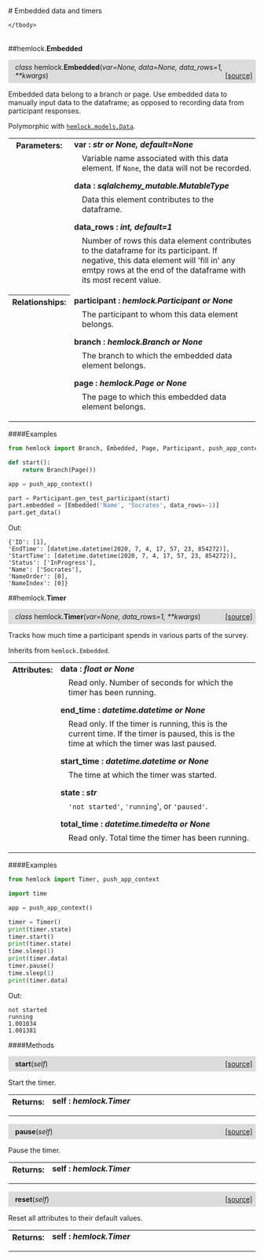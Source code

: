 <script src="https://cdn.mathjax.org/mathjax/latest/MathJax.js?config=TeX-AMS-MML_HTMLorMML" type="text/javascript"></script>

<link rel="stylesheet" href="https://assets.readthedocs.org/static/css/readthedocs-doc-embed.css" type="text/css" />

<style>
    a.src-href {
        float: right;
    }
    p.attr {
        margin-top: 0.5em;
        margin-left: 1em;
    }
    p.func-header {
        background-color: gainsboro;
        border-radius: 0.1em;
        padding: 0.5em;
        padding-left: 1em;
    }
    table.field-table {
        border-radius: 0.1em
    }
</style># Embedded data and timers

<table class="docutils field-list field-table" frame="void" rules="none">
    <col class="field-name" />
    <col class="field-body" />
    <tbody valign="top">
        
    </tbody>
</table>



##hemlock.**Embedded**

<p class="func-header">
    <i>class</i> hemlock.<b>Embedded</b>(<i>var=None, data=None, data_rows=1, **kwargs</i>) <a class="src-href" target="_blank" href="https://github.com/dsbowen/hemlock/blob/master/hemlock/models/embedded.py#L9">[source]</a>
</p>

Embedded data belong to a branch or page. Use embedded data to manually
input data to the dataframe; as opposed to recording data from participant
responses.

Polymorphic with [`hemlock.models.Data`](bases.md).

<table class="docutils field-list field-table" frame="void" rules="none">
    <col class="field-name" />
    <col class="field-body" />
    <tbody valign="top">
        <tr class="field">
    <th class="field-name"><b>Parameters:</b></td>
    <td class="field-body" width="100%"><b>var : <i>str or None, default=None</i></b>
<p class="attr">
    Variable name associated with this data element. If <code>None</code>, the data will not be recorded.
</p>
<b>data : <i>sqlalchemy_mutable.MutableType</i></b>
<p class="attr">
    Data this element contributes to the dataframe.
</p>
<b>data_rows : <i>int, default=1</i></b>
<p class="attr">
    Number of rows this data element contributes to the dataframe for its participant. If negative, this data element will 'fill in' any emtpy rows at the end of the dataframe with its most recent value.
</p></td>
</tr>
<tr class="field">
    <th class="field-name"><b>Relationships:</b></td>
    <td class="field-body" width="100%"><b>participant : <i>hemlock.Participant or None</i></b>
<p class="attr">
    The participant to whom this data element belongs.
</p>
<b>branch : <i>hemlock.Branch or None</i></b>
<p class="attr">
    The branch to which the embedded data element belongs.
</p>
<b>page : <i>hemlock.Page or None</i></b>
<p class="attr">
    The page to which this embedded data element belongs.
</p></td>
</tr>
    </tbody>
</table>

####Examples

```python
from hemlock import Branch, Embedded, Page, Participant, push_app_context

def start():
    return Branch(Page())

app = push_app_context()

part = Participant.gen_test_participant(start)
part.embedded = [Embedded('Name', 'Socrates', data_rows=-1)]
part.get_data()
```

Out:

```
{'ID': [1],
'EndTime': [datetime.datetime(2020, 7, 4, 17, 57, 23, 854272)],
'StartTime': [datetime.datetime(2020, 7, 4, 17, 57, 23, 854272)],
'Status': ['InProgress'],
'Name': ['Socrates'],
'NameOrder': [0],
'NameIndex': [0]}
```



##hemlock.**Timer**

<p class="func-header">
    <i>class</i> hemlock.<b>Timer</b>(<i>var=None, data_rows=1, **kwargs</i>) <a class="src-href" target="_blank" href="https://github.com/dsbowen/hemlock/blob/master/hemlock/models/embedded.py#L83">[source]</a>
</p>

Tracks how much time a participant spends in various parts of the survey.

Inherits from `hemlock.Embedded`.

<table class="docutils field-list field-table" frame="void" rules="none">
    <col class="field-name" />
    <col class="field-body" />
    <tbody valign="top">
        <tr class="field">
    <th class="field-name"><b>Attributes:</b></td>
    <td class="field-body" width="100%"><b>data : <i>float or None</i></b>
<p class="attr">
    Read only. Number of seconds for which the timer has been running.
</p>
<b>end_time : <i>datetime.datetime or None</i></b>
<p class="attr">
    Read only. If the timer is running, this is the current time. If the timer is paused, this is the time at which the timer was last paused.
</p>
<b>start_time : <i>datetime.datetime or None</i></b>
<p class="attr">
    The time at which the timer was started.
</p>
<b>state : <i>str</i></b>
<p class="attr">
    <code>'not started'</code>, <code>'running</code>', or <code>'paused'</code>.
</p>
<b>total_time : <i>datetime.timedelta or None</i></b>
<p class="attr">
    Read only. Total time the timer has been running.
</p></td>
</tr>
    </tbody>
</table>

####Examples

```python
from hemlock import Timer, push_app_context

import time

app = push_app_context()

timer = Timer()
print(timer.state)
timer.start()
print(timer.state)
time.sleep(1)
print(timer.data)
timer.pause()
time.sleep(1)
print(timer.data)
```

Out:

```
not started
running
1.001034
1.001381
```

####Methods



<p class="func-header">
    <i></i> <b>start</b>(<i>self</i>) <a class="src-href" target="_blank" href="https://github.com/dsbowen/hemlock/blob/master/hemlock/models/embedded.py#L170">[source]</a>
</p>

Start the timer.

<table class="docutils field-list field-table" frame="void" rules="none">
    <col class="field-name" />
    <col class="field-body" />
    <tbody valign="top">
        <tr class="field">
    <th class="field-name"><b>Returns:</b></td>
    <td class="field-body" width="100%"><b>self : <i>hemlock.Timer</i></b>
<p class="attr">
    
</p></td>
</tr>
    </tbody>
</table>





<p class="func-header">
    <i></i> <b>pause</b>(<i>self</i>) <a class="src-href" target="_blank" href="https://github.com/dsbowen/hemlock/blob/master/hemlock/models/embedded.py#L186">[source]</a>
</p>

Pause the timer.

<table class="docutils field-list field-table" frame="void" rules="none">
    <col class="field-name" />
    <col class="field-body" />
    <tbody valign="top">
        <tr class="field">
    <th class="field-name"><b>Returns:</b></td>
    <td class="field-body" width="100%"><b>self : <i>hemlock.Timer</i></b>
<p class="attr">
    
</p></td>
</tr>
    </tbody>
</table>





<p class="func-header">
    <i></i> <b>reset</b>(<i>self</i>) <a class="src-href" target="_blank" href="https://github.com/dsbowen/hemlock/blob/master/hemlock/models/embedded.py#L198">[source]</a>
</p>

Reset all attributes to their default values.

<table class="docutils field-list field-table" frame="void" rules="none">
    <col class="field-name" />
    <col class="field-body" />
    <tbody valign="top">
        <tr class="field">
    <th class="field-name"><b>Returns:</b></td>
    <td class="field-body" width="100%"><b>self : <i>hemlock.Timer</i></b>
<p class="attr">
    
</p></td>
</tr>
    </tbody>
</table>

